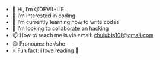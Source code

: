- 👋 Hi, I’m @DEVIL-LIE
- 👀 I’m interested in coding
- 🌱 I’m currently learning how to write codes
- 💞️ I’m looking to collaborate on hacking 
- 📫 How to reach me is via email: chulubis101@gmail.com
- 😄 Pronouns: her/she 
- ⚡ Fun fact: i love reading 🤭

<!---
DEVIL-LIE/DEVIL-LIE is a ✨ special ✨ repository because its `README.md` (this file) appears on your GitHub profile.
You can click the Preview link to take a look at your changes.
--->
